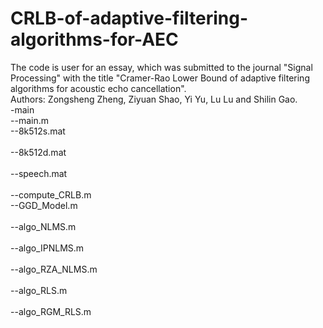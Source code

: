 # CRLB-of-adaptive-filtering-algorithms-for-AEC
The code is user for an essay, which was submitted to the journal "Signal Processing" with the title "Cramer-Rao Lower Bound of adaptive filtering algorithms for acoustic echo cancellation". <br>
Authors: Zongsheng Zheng, Ziyuan Shao, Yi Yu, Lu Lu and Shilin Gao.<br>
-main<br> 
--main.m<br> 
--8k512s.mat<br>  
--8k512d.mat<br>  
--speech.mat<br>  
--compute_CRLB.m<br> 
--GGD_Model.m<br>  
--algo_NLMS.m<br>  
--algo_IPNLMS.m<br>  
--algo_RZA_NLMS.m<br>  
--algo_RLS.m<br>  
--algo_RGM_RLS.m<br> 
